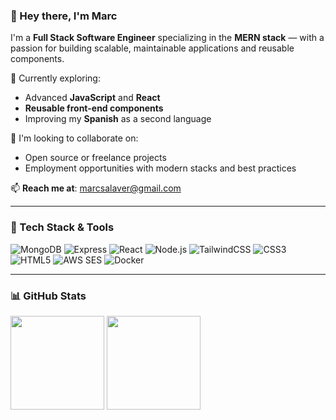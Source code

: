 <h3 align="left">👋 Hey there, I'm Marc</h3>

I'm a **Full Stack Software Engineer** specializing in the **MERN stack** — with a passion for building scalable, maintainable applications and reusable components.

🌱 Currently exploring:
- Advanced **JavaScript** and **React**
- **Reusable front-end components**
- Improving my **Spanish** as a second language

🤝 I'm looking to collaborate on:
- Open source or freelance projects
- Employment opportunities with modern stacks and best practices

📫 **Reach me at**: [marcsalaver@gmail.com](mailto:marcsalaver@gmail.com)

---

### 🧰 Tech Stack & Tools

<p align="left">
  <img src="https://img.shields.io/badge/MongoDB-4EA94B?style=flat&logo=mongodb&logoColor=white" alt="MongoDB" />
  <img src="https://img.shields.io/badge/Express.js-000000?style=flat&logo=express&logoColor=white" alt="Express" />
  <img src="https://img.shields.io/badge/React-20232A?style=flat&logo=react&logoColor=61DAFB" alt="React" />
  <img src="https://img.shields.io/badge/Node.js-339933?style=flat&logo=nodedotjs&logoColor=white" alt="Node.js" />
  <img src="https://img.shields.io/badge/Tailwind_CSS-38B2AC?style=flat&logo=tailwind-css&logoColor=white" alt="TailwindCSS" />
  <img src="https://img.shields.io/badge/CSS3-1572B6?style=flat&logo=css3&logoColor=white" alt="CSS3" />
  <img src="https://img.shields.io/badge/HTML5-E34F26?style=flat&logo=html5&logoColor=white" alt="HTML5" />
  <img src="https://img.shields.io/badge/AWS SES-232F3E?style=flat&logo=amazon-aws&logoColor=white" alt="AWS SES" />
  <img src="https://img.shields.io/badge/Docker-2496ED?style=flat&logo=docker&logoColor=white" alt="Docker" />
</p>

---

### 📊 GitHub Stats

<p align="left">
  <img src="https://github-readme-stats.vercel.app/api?username=P-ano-past
&show_icons=true&theme=radical" height="150" />
  <img src="https://github-readme-streak-stats.herokuapp.com/?user=P-ano-past
&theme=radical" height="150"/>
</p>
<!---
P-ano-past/P-ano-past is a ✨ special ✨ repository because its `README.md` (this file) appears on your GitHub profile.
You can click the Preview link to take a look at your changes.
--->
